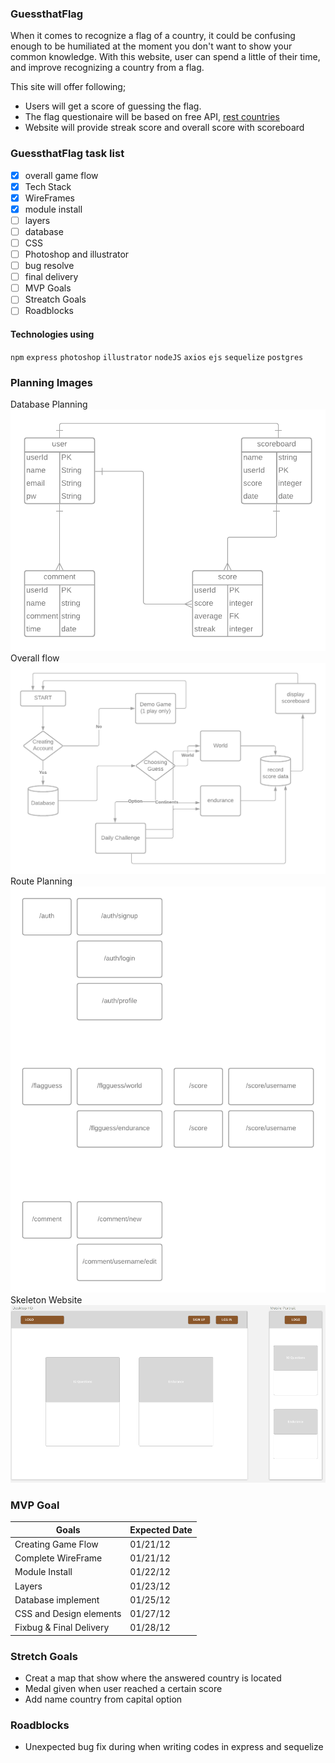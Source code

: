 ### GuessthatFlag
When it comes to recognize a flag of a country, it could be confusing enough to be humiliated at the moment you don't want to show your common knowledge. With this website, user can spend a little of their time, and improve recognizing a country from a flag.

This site will offer following;

- Users will get a score of guessing the flag.
- The flag questionaire will be based on free API, [rest countries](http://restcountries.eu "rest countries")
- Website will provide streak score and overall score with scoreboard

### GuessthatFlag task list

- [x] overall game flow
- [x] Tech Stack
- [x] WireFrames
- [x] module install
- [ ] layers
- [ ] database
- [ ] CSS
- [ ] Photoshop and illustrator
- [ ] bug resolve
- [ ] final delivery
- [ ] MVP Goals
- [ ] Streatch Goals
- [ ] Roadblocks

#### Technologies using

`npm` `express` `photoshop` `illustrator` `nodeJS` `axios` `ejs` `sequelize` `postgres`

### Planning Images
Database Planning
![a](public/img/Blankdiagram_Page_1.png)
Overall flow
![b](public/img/Blankdiagram_Page_2.png)
Route Planning
![c](public/img/Blankdiagram_Page_3.png)
Skeleton Website
![d](public/img/basicPlan.png)


### MVP Goal
                    
Goals  | Expected Date
------------- | -------------
Creating Game Flow  | 01/21/12
Complete WireFrame  | 01/21/12
Module Install | 01/22/12
Layers | 01/23/12
Database implement | 01/25/12
CSS and Design elements | 01/27/12
Fixbug & Final Delivery | 01/28/12

### Stretch Goals
- Creat a map that show where the answered country is located
- Medal given when user reached a certain score
- Add name country from capital option

### Roadblocks
- Unexpected bug fix during when writing codes in express and sequelize